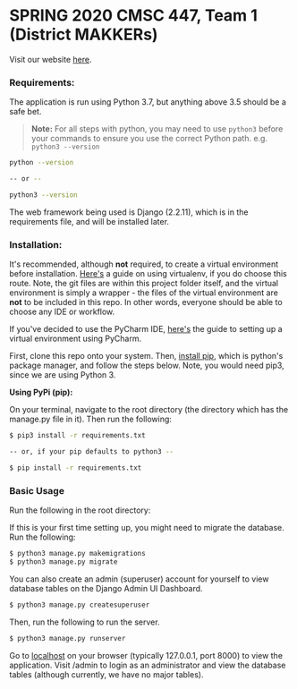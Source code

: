 # SPRING 2020 CMSC 447, Team 1 (District MAKKERs)

Visit our website [here][heroku-website].

### Requirements:

The application is run using Python 3.7, but anything above 3.5 should be a safe bet.
> **Note:** For all steps with python, you may need to use `python3` before your commands to ensure you use the correct Python path. e.g. `python3 --version`

```bash
python --version

-- or --

python3 --version
```

The web framework being used is Django (2.2.11), which is in the requirements file, and will be installed later.


### Installation:

It's recommended, although **not** required, to create a virtual environment before installation. [Here's][virtualenv-link] a guide on using virtualenv, if you do choose this route. Note, the git files are within this project folder itself, and the virtual environment is simply a wrapper - the files of the virtual environment are **not** to be included in this repo. In other words, everyone should be able to choose any IDE or workflow. 

If you've decided to use the PyCharm IDE, [here's][pycharm-virtualenv-link] the guide to setting up a virtual environment using PyCharm.

First, clone this repo onto your system. Then, [install pip][pip-link], which is python's package manager, and follow the steps below. Note, you would need pip3, since we are using Python 3.

**Using PyPi (pip):**

On your terminal, navigate to the root directory (the directory which has the manage.py file in it). Then run the following:

```bash
$ pip3 install -r requirements.txt

-- or, if your pip defaults to python3 --

$ pip install -r requirements.txt
```

### Basic Usage

Run the following in the root directory:

If this is your first time setting up, you might need to migrate the database. Run the following:

```bash
$ python3 manage.py makemigrations
$ python3 manage.py migrate
```

You can also create an admin (superuser) account for yourself to view database tables on the Django Admin UI Dashboard.

```bash
$ python3 manage.py createsuperuser
```

Then, run the following to run the server.

```bash
$ python3 manage.py runserver
```

Go to [localhost][localhost-link] on your browser (typically 127.0.0.1, port 8000) to view the application. Visit /admin to login as an administrator and view the database tables (although currently, we have no major tables).

<!-- Markdown links -->

[localhost-link]: http://localhost:8000/
[virtualenv-link]: https://virtualenv.pypa.io/en/latest/installation.html
[pip-link]: https://pip.pypa.io/en/stable/installing/
[pycharm-virtualenv-link]: https://www.jetbrains.com/help/pycharm/creating-virtual-environment.html
[heroku-website]: https://congressionaldistrictdrawer.herokuapp.com/